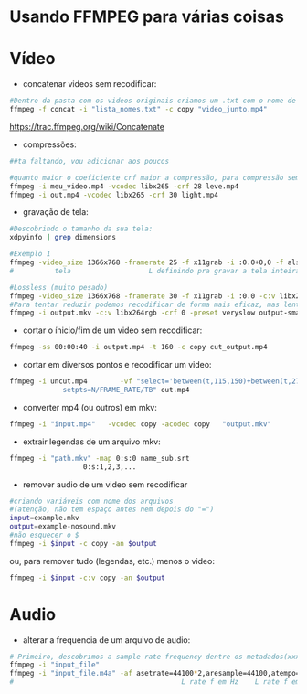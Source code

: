# Usando FFMPEG para várias coisas

# Vídeo
- concatenar videos sem recodificar:

```bash
#Dentro da pasta com os videos originais criamos um .txt com o nome de cada arquivo numa linha com o formato: file 'video.fmt' 
ffmpeg -f concat -i "lista_nomes.txt" -c copy "video_junto.mp4"
```
https://trac.ffmpeg.org/wiki/Concatenate


- compressões:

```bash
##ta faltando, vou adicionar aos poucos

#quanto maior o coeficiente crf maior a compressão, para compressão sem comprometimento visual perceptível indica-se 17~18 (crf 0 = lossless)
ffmpeg -i meu_video.mp4 -vcodec libx265 -crf 28 leve.mp4
ffmpeg -i out.mp4 -vcodec libx265 -crf 30 light.mp4
```


- gravação de tela:

```bash
#Descobrindo o tamanho da sua tela:
xdpyinfo | grep dimensions

#Exemplo 1
ffmpeg -video_size 1366x768 -framerate 25 -f x11grab -i :0.0+0,0 -f alsa -ac 2 -i hw:0 output.mkv
#		   tela				      L definindo pra gravar a tela inteira (da pra escolher uma area mexendo em "0,0" (x,y))

#Lossless (muito pesado)
ffmpeg -video_size 1366x768 -framerate 30 -f x11grab -i :0.0 -c:v libx264rgb -crf 0 -preset ultrafast output.mkv
#Para tentar reduzir podemos recodificar de forma mais eficaz, mas lenta (continuando lossless)
ffmpeg -i output.mkv -c:v libx264rgb -crf 0 -preset veryslow output-smaller.mkv
``` 

- cortar o ínicio/fim de um video sem recodificar:

```bash
ffmpeg -ss 00:00:40 -i output.mp4 -t 160 -c copy cut_output.mp4
```


- cortar em diversos pontos e recodificar um video:

```bash
ffmpeg -i uncut.mp4        -vf "select='between(t,115,150)+between(t,276,293)+between(t,350,418)',
		     setpts=N/FRAME_RATE/TB" out.mp4
```


- converter mp4 (ou outros) em mkv:

```bash
ffmpeg -i "input.mp4"	-vcodec copy -acodec copy	"output.mkv"
```


- extrair legendas de um arquivo mkv:

```bash
ffmpeg -i "path.mkv" -map 0:s:0 name_sub.srt
				  0:s:1,2,3,...
```

- remover audio de um video sem recodificar

```bash	
#criando variáveis com nome dos arquivos
#(atenção, não tem espaço antes nem depois do "=")
input=example.mkv
output=example-nosound.mkv
#não esquecer o $
ffmpeg -i $input -c copy -an $output
```
ou, para remover tudo (legendas, etc.) menos o video:
```bash	   
ffmpeg -i $input -c:v copy -an $output			  
```


# Audio
- alterar a frequencia de um arquivo de audio:
```bash
# Primeiro, descobrimos a sample rate frequency dentre os metadados(xxx Hz):
ffmpeg -i "input_file"
ffmpeg -i "input_file.m4a" -af asetrate=44100*2,aresample=44100,atempo=0.25 "output.m4a"
#                                         L rate f em Hz    L rate f em Hz
```
